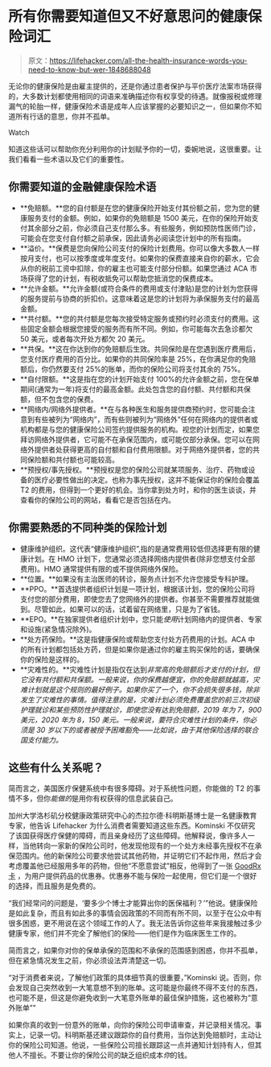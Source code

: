 # 所有你需要知道但又不好意思问的健康保险词汇

> 原文：<https://lifehacker.com/all-the-health-insurance-words-you-need-to-know-but-wer-1848688048>

无论你的健康保险是由雇主提供的，还是你通过患者保护与平价医疗法案市场获得的，大多数计划都使用相同的词语来准确描述你有权享受的待遇。就像报税或修理漏气的轮胎一样，健康保险术语是成年人应该掌握的必要知识之一，但如果你不知道所有行话的意思，你并不孤单。

Watch

知道这些话可以帮助你充分利用你的计划赋予你的一切，委婉地说，这很重要。让我们看看一些术语以及它们的重要性。

## **你需要知道的金融健康保险术语**

*   **免赔额。**您的自付额是在您的健康保险开始支付其份额之前，您为您的健康服务支付的金额。例如，如果你的免赔额是 1500 美元，在你的保险开始支付其余部分之前，你必须自己支付那么多。有些服务，例如预防性医师门诊，可能会在您支付自付额之前承保，因此请务必阅读您计划中的所有指南。
*   **溢价。**保费是您向保险公司支付的保险计划费用。你可以像大多数人一样按月支付，也可以按季度或年度支付。如果你的保费直接来自你的薪水，它会从你的税前工资中扣除，你的雇主也可能支付部分份额。如果您通过 ACA 市场获得了您的计划，有税收抵免可以帮助您抵消您的保费成本。
*   **允许金额。**允许金额(或符合条件的费用或支付津贴)是您的计划为您获得的服务提前与协商的折扣价。这意味着这是您的计划将为承保服务支付的最高金额。
*   **共付额。**您的共付额是您每次接受特定服务或预约时必须支付的费用。这些固定金额会根据您接受的服务而有所不同。例如，你可能每次去急诊都欠 50 美元，或者每次开处方都欠 20 美元。
*   **共保。**这在你达到你的免赔额后生效。共同保险是在您遇到医疗费用后，您支付医疗费用的百分比。如果你的共同保险率是 25%，在你满足你的免赔额后，你仍然要支付 25%的账单，而你的保险公司将支付其余的 75%。
*   **自付限额。**这是指在您的计划开始支付 100%的允许金额之前，您在保单期间(通常为一年)将支付的最高金额。此处包含您的自付额、共付额和共保额，但不包含您的保费。
*   **网络内/网络外提供者。**在与各种医生和服务提供商预约时，您可能会注意到有些被列为“网络内”，而有些则被列为“网络外”任何在网络内的提供者或机构都是与您的健康保险公司签约提供服务的机构。视您的计划而定，如果您拜访网络外提供者，它可能不在承保范围内，或可能仅部分承保。您可以在网络外提供者处获得更高的自付额和自付费用限额。对于网络外提供者，您的共同保险额和共付额也可能较高。
*   **预授权/事先授权。**预授权是您的保险公司就某项服务、治疗、药物或设备的医疗必要性做出的决定。也称为事先授权，这并不能保证你的保险会覆盖 T2 的费用，但得到一个更好的机会。当你拿到处方时，和你的医生谈谈，并查看你的保险公司的网站，看看它是否包括在内。

## **你需要熟悉的不同种类的保险计划**

*   健康维护组织。这代表“健康维护组织”,指的是通常费用较低但选择更有限的健康计划。在 HMO 计划下，您通常必须选择网络内提供者(除非您想支付全部费用)。HMO 通常提供有限的或不提供网络外保险。
*   **位置。**如果没有主治医师的转诊，服务点计划不允许您接受专科护理。
*   **PPO。**首选提供者组织计划是一项计划，根据该计划，您的保险公司将支付您的部分费用，即使您去了您网络外的提供者。你甚至不需要推荐就能做到。尽管如此，如果可以的话，试着留在网络里，只是为了省钱。
*   **EPO。**在独家提供者组织计划中，您只能*使用*计划网络内的提供者、专家和设施(紧急情况除外)。
*   **处方药保险。**这是指健康保险或帮助您支付处方药费用的计划。ACA 中的所有计划都包括处方药，但是如果你是通过你的雇主购买保险的话，要确保你的保险是这样的。
*   **灾难性的。**灾难性计划是指仅在达到*非常高的免赔额后才支付的计划，但它没有共付额和共保额。一般来说，你的保费越便宜，你的免赔额就越高，灾难计划就是这个规则的最好例子。如果你买了一个，你不会损失很多钱，除非发生了灾难性的事情。值得注意的是，灾难计划必须免费覆盖您的前三次初级护理就诊和某些预防性护理就诊，即使您没有达到免赔额，2019 年为 7，900 美元，2020 年为 8，150 美元。一般来说，要符合灾难性计划的条件，你必须是 30 岁以下的或者被授予困难豁免——比如说，由于其他保险选择的联合国支付能力。*

## 这些有什么关系呢？

简而言之，美国医疗保健系统中有很多障碍。对于系统性问题，你能做的 T2 的事情不多，但你*能做的*是用你有权获得的信息武装自己。

加州大学洛杉矶分校健康政策研究中心的杰拉尔德·科明斯基博士是一名健康教育专家，他告诉 Lifehacker 为什么消费者需要知道这些东西。Kominski 不仅研究了该国获得医疗保健的障碍，而且亲身经历了这些障碍。他解释说，像许多人一样，当他转向一家新的保险公司时，他发现他现有的一个处方未经事先授权不在承保范围内。他的新保险公司要求他尝试其他药物，并证明它们不起作用，然后才会考虑覆盖他已经服用多年的药物，但他“不愿意尝试”相反，他得到了一张 [GoodRx 卡](https://www.goodrx.com/) ，为用户提供药品的优惠券。优惠券不能与保险一起使用，但它们是一个很好的选择，而且服务是免费的。

“我们经常问的问题是，‘要多少个博士才能算出你的医保福利？’”他说。健康保险是如此复杂，而且有如此多的事情会因政策的不同而有所不同，以至于在公众中有很多困惑，更不用说在这个领域工作的人了。我无法告诉你这些年来我接触过多少健康专家，他们并不完全了解他们的保险——他们是作为临床医生工作的。

简而言之，如果你对你的保单承保的范围和不承保的范围感到困惑，你并不孤单，但在紧急情况发生之前，你必须设法弄清楚这一切。

“对于消费者来说，了解他们政策的具体细节真的很重要，”Kominski 说。否则，你会发现自己突然收到一大笔意想不到的账单。这可能是你最终不得不支付的东西，也可能不是，但这是你避免收到一大笔意外账单的最佳保护措施，这也被称为“意外账单”"

如果你真的收到一份意外的账单，向你的保险公司申请审查，并记录相关情况。事实上，记录一切。科明斯基还建议跟踪你的自付费用，当你达到免赔额时，主动让你的保险公司知道。他说，一些保险公司擅长跟踪这一点并通知计划持有人，但其他人不擅长。不要让你的保险公司的缺乏组织成本*你*的钱。